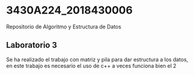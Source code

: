 # 3430A224_2018430006
Repositorio de Algoritmo y Estructura de Datos

## Laboratorio 3

Se ha realizado el trabajo con matriz y pila para dar estructura a los datos, en este trabajo es necesario el uso de c++
a veces funciona bien el 2

